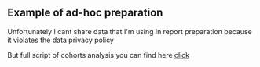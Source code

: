 ## Example of ad-hoc preparation

Unfortunately I cant share data that I'm using in report preparation because it violates the data privacy policy

But full script of cohorts analysis you can find here [click](ADHOC/UA_cohorts_analysis.ipynb)